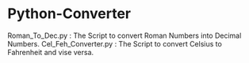 # Python-Converter
Roman_To_Dec.py      : The Script to convert Roman Numbers into Decimal Numbers.
Cel_Feh_Converter.py : The Script to convert Celsius to Fahrenheit and vise versa. 
